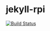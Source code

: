# jekyll-rpi
[![Build Status](http://jenkins.dev.codexatomos.org/buildStatus/icon?job=docker-rpi/Jekyll-rpi/jekyll-rpi)](http://jenkins.dev.codexatomos.org/job/docker-rpi/Jekyll-rpi/jekyll-rpi)
